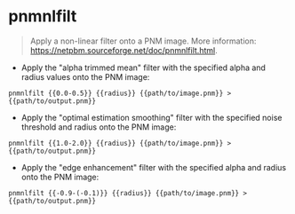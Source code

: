 # pnmnlfilt

> Apply a non-linear filter onto a PNM image.
> More information: <https://netpbm.sourceforge.net/doc/pnmnlfilt.html>.

- Apply the "alpha trimmed mean" filter with the specified alpha and radius values onto the PNM image:

`pnmnlfilt {{0.0-0.5}} {{radius}} {{path/to/image.pnm}} > {{path/to/output.pnm}}`

- Apply the "optimal estimation smoothing" filter with the specified noise threshold and radius onto the PNM image:

`pnmnlfilt {{1.0-2.0}} {{radius}} {{path/to/image.pnm}} > {{path/to/output.pnm}}`

- Apply the "edge enhancement" filter with the specified alpha and radius onto the PNM image:

`pnmnlfilt {{-0.9-(-0.1)}} {{radius}} {{path/to/image.pnm}} > {{path/to/output.pnm}}`
